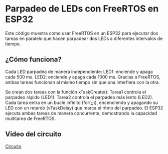 # Parpadeo de LEDs con FreeRTOS en ESP32

Este código muestra cómo usar FreeRTOS en un ESP32 para ejecutar dos tareas en paralelo que hacen parpadear dos LEDs a diferentes intervalos de tiempo.

## ¿Cómo funciona?

Cada LED parpadea de manera independiente:
LED1: enciende y apaga cada 500 ms.
LED2: enciende y apaga cada 1000 ms.
Gracias a FreeRTOS, ambas tareas funcionan al mismo tiempo sin que una interfiera con la otra.

Se crean dos tareas con la función xTaskCreate():
Tarea1 controla el parpadeo rápido (LED1).
Tarea2 controla el parpadeo más lento (LED2).
Cada tarea entra en un bucle infinito (for(;;)), encendiendo y apagando su LED con un retardo (vTaskDelay) que marca el ritmo del parpadeo.
El ESP32 ejecuta ambas tareas de manera concurrente, demostrando la capacidad multitarea de FreeRTOS.

## Video del circuito

[Circuito](https://drive.google.com/file/d/1mHZMzCxu7DJfGRsWKxNLUTlvqcNA2Xw7/view?usp=sharing)
